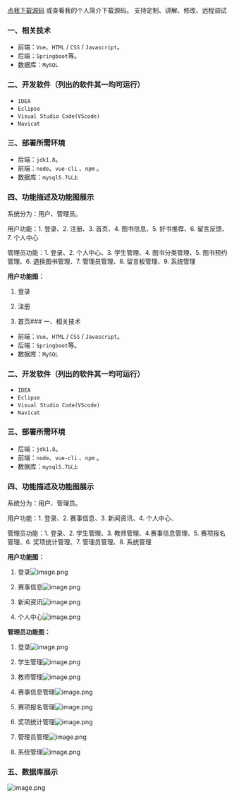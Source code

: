 [点我下载源码](https://www.oneprosol.com/detail/e8d3e8b832754f5eb598a2117c011f83)
或查看我的个人简介下载源码。
支持定制、讲解、修改、远程调试
### 一、相关技术
- 前端：`Vue`、`HTML` / `CSS` / `Javascript`。
- 后端：`Springboot`等。
- 数据库：`MySQL`

### 二、开发软件（列出的软件其一均可运行）
- `IDEA`
- `Eclipse`
- `Visual Studio Code(VScode)`
- `Navicat`
### 三、部署所需环境

- 后端：`jdk1.8`。
- 前端：`node`、`vue-cli` 、`npm`  。
- 数据库：`mysql5.7以上`

### 四、功能描述及功能图展示
系统分为：用户、管理员。

用户功能：1. 登录、2. 注册、3. 首页、4. 图书信息、5. 好书推荐、6. 留言反馈、7. 个人中心

管理员功能：1. 登录、2. 个人中心、3. 学生管理、4. 图书分类管理、5. 图书预约管理、6. 退换图书管理、7. 管理员管理、8. 留言板管理、9. 系统管理

**用户功能图：**
1. 登录

2. 注册

3. 首页### 一、相关技术
- 前端：`Vue`、`HTML` / `CSS` / `Javascript`。
- 后端：`Springboot`等。
- 数据库：`MySQL`

### 二、开发软件（列出的软件其一均可运行）
- `IDEA`
- `Eclipse`
- `Visual Studio Code(VScode)`
- `Navicat`
### 三、部署所需环境

- 后端：`jdk1.8`。
- 前端：`node`、`vue-cli` 、`npm`  。
- 数据库：`mysql5.7以上`

### 四、功能描述及功能图展示
系统分为：用户、管理员。

用户功能：1. 登录、2. 赛事信息、3. 新闻资讯、4. 个人中心、

管理员功能：1. 登录、2. 学生管理、3. 教师管理、4.赛事信息管理、5. 赛项报名管理、6. 奖项统计管理、7. 管理员管理、8. 系统管理

**用户功能图：**
1. 登录![image.png](https://pic.picprosol.com/user_upload/c01022ce6584417ca74259d62eeeaa0b/2025-01-03%2015:13:31_image.png)

2. 赛事信息![image.png](https://pic.picprosol.com/user_upload/c01022ce6584417ca74259d62eeeaa0b/2025-01-03%2015:11:40_image.png)

3. 新闻资讯![image.png](https://pic.picprosol.com/user_upload/c01022ce6584417ca74259d62eeeaa0b/2025-01-03%2015:11:57_image.png)

4. 个人中心![image.png](https://pic.picprosol.com/user_upload/c01022ce6584417ca74259d62eeeaa0b/2025-01-03%2015:12:46_image.png)


**管理员功能图：**
1. 登录![image.png](https://pic.picprosol.com/user_upload/c01022ce6584417ca74259d62eeeaa0b/2025-01-03%2015:05:13_image.png)

2. 学生管理![image.png](https://pic.picprosol.com/user_upload/c01022ce6584417ca74259d62eeeaa0b/2025-01-03%2015:07:05_image.png)

3. 教师管理![image.png](https://pic.picprosol.com/user_upload/c01022ce6584417ca74259d62eeeaa0b/2025-01-03%2015:08:03_image.png)

4. 赛事信息管理![image.png](https://pic.picprosol.com/user_upload/c01022ce6584417ca74259d62eeeaa0b/2025-01-03%2015:08:32_image.png)

5. 赛项报名管理![image.png](https://pic.picprosol.com/user_upload/c01022ce6584417ca74259d62eeeaa0b/2025-01-03%2015:08:50_image.png)
6. 奖项统计管理![image.png](https://pic.picprosol.com/user_upload/c01022ce6584417ca74259d62eeeaa0b/2025-01-03%2015:09:09_image.png)
7. 管理员管理![image.png](https://pic.picprosol.com/user_upload/c01022ce6584417ca74259d62eeeaa0b/2025-01-03%2015:09:23_image.png)
8. 系统管理![image.png](https://pic.picprosol.com/user_upload/c01022ce6584417ca74259d62eeeaa0b/2025-01-03%2015:09:42_image.png)


### 五、数据库展示
![image.png](https://pic.picprosol.com/user_upload/c01022ce6584417ca74259d62eeeaa0b/2025-01-03%2015:17:38_image.png)

